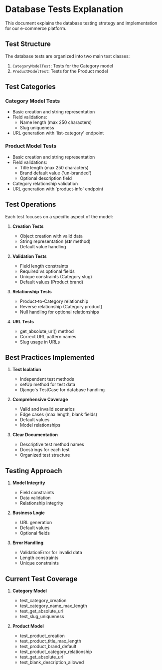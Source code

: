 # Database Tests Explanation

This document explains the database testing strategy and implementation for our e-commerce platform.

## Test Structure

The database tests are organized into two main test classes:
1. `CategoryModelTest`: Tests for the Category model
2. `ProductModelTest`: Tests for the Product model

## Test Categories

### Category Model Tests
- Basic creation and string representation
- Field validations:
  - Name length (max 250 characters)
  - Slug uniqueness
- URL generation with 'list-category' endpoint

### Product Model Tests
- Basic creation and string representation
- Field validations:
  - Title length (max 250 characters)
  - Brand default value ('un-branded')
  - Optional description field
- Category relationship validation
- URL generation with 'product-info' endpoint

## Test Operations

Each test focuses on a specific aspect of the model:

1. **Creation Tests**
   - Object creation with valid data
   - String representation (__str__ method)
   - Default value handling

2. **Validation Tests**
   - Field length constraints
   - Required vs optional fields
   - Unique constraints (Category slug)
   - Default values (Product brand)

3. **Relationship Tests**
   - Product-to-Category relationship
   - Reverse relationship (Category.product)
   - Null handling for optional relationships

4. **URL Tests**
   - get_absolute_url() method
   - Correct URL pattern names
   - Slug usage in URLs

## Best Practices Implemented

1. **Test Isolation**
   - Independent test methods
   - setUp method for test data
   - Django's TestCase for database handling

2. **Comprehensive Coverage**
   - Valid and invalid scenarios
   - Edge cases (max length, blank fields)
   - Default values
   - Model relationships

3. **Clear Documentation**
   - Descriptive test method names
   - Docstrings for each test
   - Organized test structure

## Testing Approach

1. **Model Integrity**
   - Field constraints
   - Data validation
   - Relationship integrity

2. **Business Logic**
   - URL generation
   - Default values
   - Optional fields

3. **Error Handling**
   - ValidationError for invalid data
   - Length constraints
   - Unique constraints

## Current Test Coverage

1. **Category Model**
   - test_category_creation
   - test_category_name_max_length
   - test_get_absolute_url
   - test_slug_uniqueness

2. **Product Model**
   - test_product_creation
   - test_product_title_max_length
   - test_product_brand_default
   - test_product_category_relationship
   - test_get_absolute_url
   - test_blank_description_allowed
